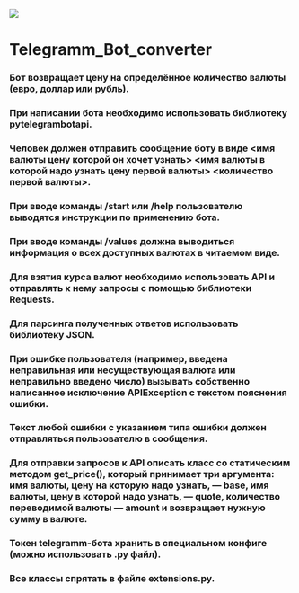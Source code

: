 ![](https://tibriz.com/upload/images/2021/02/mJpEjbm9tK2GrVnVjYjC_05_9d9b29c10b44475660aa28bb03005e2f_image_original.png)

# Telegramm_Bot_converter

### Бот возвращает цену на определённое количество валюты (евро, доллар или рубль).

### При написании бота необходимо использовать библиотеку pytelegrambotapi.

### Человек должен отправить сообщение боту в виде <имя валюты цену которой он хочет узнать> <имя валюты в которой надо узнать цену первой валюты> <количество первой валюты>.

### При вводе команды /start или /help пользователю выводятся инструкции по применению бота.

### При вводе команды /values должна выводиться информация о всех доступных валютах в читаемом виде.

### Для взятия курса валют необходимо использовать API и отправлять к нему запросы с помощью библиотеки Requests.

### Для парсинга полученных ответов использовать библиотеку JSON.

### При ошибке пользователя (например, введена неправильная или несуществующая валюта или неправильно введено число) вызывать собственно написанное исключение APIException с текстом пояснения ошибки.

### Текст любой ошибки с указанием типа ошибки должен отправляться пользователю в сообщения.

### Для отправки запросов к API описать класс со статическим методом get_price(), который принимает три аргумента: имя валюты, цену на которую надо узнать, — base, имя валюты, цену в которой надо узнать, — quote, количество переводимой валюты — amount и возвращает нужную сумму в валюте.

### Токен telegramm-бота хранить в специальном конфиге (можно использовать .py файл).

### Все классы спрятать в файле extensions.py.
